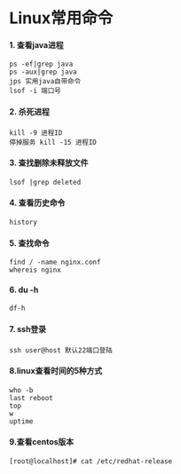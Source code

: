 # Linux常用命令
#### 1. 查看java进程 
````shell script
ps -ef|grep java
ps -aux|grep java
jps 实用java自带命令
lsof -i 端口号
````
#### 2. 杀死进程 
  ````shell script
kill -9 进程ID
停掉服务 kill -15 进程ID
````
#### 3. 查找删除未释放文件
````shell script
lsof |grep deleted
````
#### 4. 查看历史命令
````shell script
history
````
#### 5. 查找命令
````shell script
find / -name nginx.conf
whereis nginx
````
#### 6. du -h
````shell script
df-h
````
#### 7. ssh登录
````shell script
ssh user@host 默认22端口登陆
````

#### 8.linux查看时间的5种方式
````shell script
who -b
last reboot
top
w
uptime
````

#### 9.查看centos版本
````shell script
[root@localhost]# cat /etc/redhat-release
````